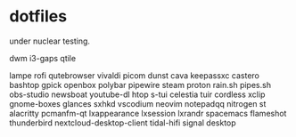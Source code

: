 # dotfiles
under nuclear testing.

dwm
i3-gaps
qtile

lampe
rofi
qutebrowser
vivaldi
picom
dunst
cava
keepassxc
castero
bashtop
gpick
openbox
polybar
pipewire
steam
proton
rain.sh
pipes.sh
obs-studio
newsboat
youtube-dl
htop
s-tui
celestia
tuir
cordless
xclip
gnome-boxes
glances
sxhkd
vscodium
neovim
notepadqq
nitrogen
st
alacritty
pcmanfm-qt
lxappearance
lxsession
lxrandr
spacemacs
flameshot
thunderbird
nextcloud-desktop-client
tidal-hifi
signal desktop


